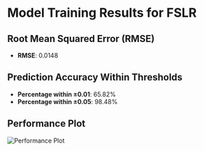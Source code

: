# Model Training Results for FSLR

## Root Mean Squared Error (RMSE)
- **RMSE**: 0.0148

## Prediction Accuracy Within Thresholds
- **Percentage within ±0.01**: 65.82%
- **Percentage within ±0.05**: 98.48%

## Performance Plot
![Performance Plot](../imgs/FSLR.png)
